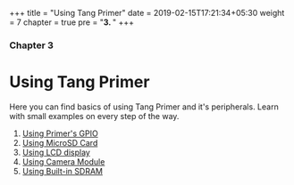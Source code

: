 +++
title = "Using Tang Primer"
date = 2019-02-15T17:21:34+05:30
weight = 7
chapter = true
pre = "<b>3. </b>"
+++

### Chapter 3

# Using Tang Primer

Here you can find basics of using Tang Primer and it's peripherals. Learn with small examples on every step of the way.

1. [Using Primer's GPIO](/en/using-tang/using-gpio)
2. [Using MicroSD Card](/en/using-tang/using-microsd)
3. [Using LCD display](/en/using-tang/using-lcd)
4. [Using Camera Module](/en/using-tang/using-camera)
5. [Using Built-in SDRAM](/en/using-tang/builtin-sdram)